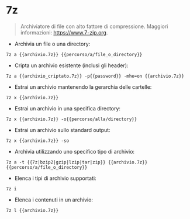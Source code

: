# 7z

> Archiviatore di file con alto fattore di compressione.
> Maggiori informazioni: <https://www.7-zip.org>.

- Archivia un file o una directory:

`7z a {{archivio.7z}} {{percorso/a/file_o_directory}}`

- Cripta un archivio esistente (inclusi gli header):

`7z a {{archivio_criptato.7z}} -p{{password}} -mhe=on {{archivio.7z}}`

- Estrai un archivio mantenendo la gerarchia delle cartelle:

`7z x {{archivio.7z}}`

- Estrai un archivio in una specifica directory:

`7z x {{archivio.7z}} -o{{percorso/alla/directory}}`

- Estrai un archivio sullo standard output:

`7z x {{archivio.7z}} -so`

- Archivia utilizzando uno specifico tipo di archivio:

`7z a -t {{7z|bzip2|gzip|lzip|tar|zip}} {{archivio.7z}} {{percorso/a/file_o_directory}}`

- Elenca i tipi di archivio supportati:

`7z i`

- Elenca i contenuti in un archivio:

`7z l {{archivio.7z}}`
